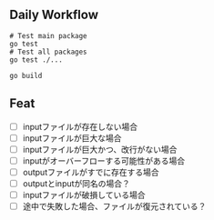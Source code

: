 
## Daily Workflow

```
# Test main package
go test
# Test all packages
go test ./...

go build
```

## Feat

- [ ] inputファイルが存在しない場合
- [ ] inputファイルが巨大な場合
- [ ] inputファイルが巨大かつ、改行がない場合
- [ ] inputがオーバーフローする可能性がある場合
- [ ] outputファイルがすでに存在する場合
- [ ] outputとinputが同名の場合？
- [ ] inputファイルが破損している場合
- [ ] 途中で失敗した場合、ファイルが復元されている？